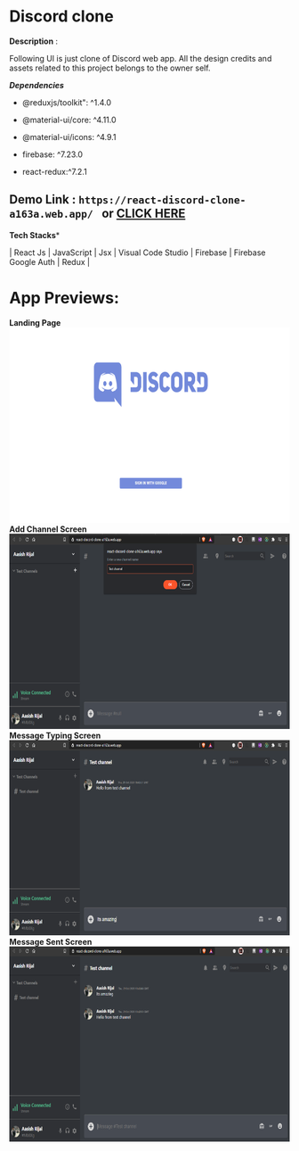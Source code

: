 
# Discord clone

  

  

**Description** :

  

Following UI is just clone of Discord web app. All the design credits and assets related to this project belongs to the owner self.

  

***Dependencies***

  

- @reduxjs/toolkit":  ^1.4.0

- @material-ui/core: ^4.11.0

- @material-ui/icons: ^4.9.1
- firebase: ^7.23.0
- react-redux:^7.2.1

  

  

## Demo Link : ` https://react-discord-clone-a163a.web.app/  ` or <a  href="https://react-discord-clone-a163a.web.app/">CLICK HERE</a>

  

**Tech Stacks***

| React Js | JavaScript | Jsx | Visual Code Studio | Firebase | Firebase Google Auth | Redux | 

# App Previews:

  **Landing Page**  <img  src="src/assets/1.png"  alt="login page"  height="350"  />  
 **Add Channel Screen** <img  src="src/assets/2.png"  alt="app detail screen"  height="350"  /> 
  **Message Typing Screen**  <img  src="src/assets/3.png"  alt="app detail screen"  height="350"  />  
 **Message Sent Screen** <img  src="src/assets/4.png"  alt="app detail screen"  height="350"  /> 